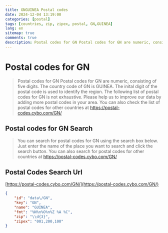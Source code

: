 ```yaml
---
title: GNGUINEA Postal codes 
date: 2024-12-04 13:19:00
categories: [postal]
tags: [countries, zip, zipex, postal, GN,GUINEA]
lang: en
sitemap: true
comments: true
description: Postal codes for GN Postal codes for GN are numeric, consisting of five digits. The country code of GN is GUINEA. The inital digit of the postal code is used to identify the region. The following list of postal codes for GN is not exhaustive. Please help us to improve our data by adding more postal codes in your area. You can also check the list of postal codes for other countries at https://postal-codes.cybo.com/GN/
---
```


# Postal codes for GN
> Postal codes for GN Postal codes for GN are numeric, consisting of five digits. The country code of GN is GUINEA. The inital digit of the postal code is used to identify the region. The following list of postal codes for GN is not exhaustive. Please help us to improve our data by adding more postal codes in your area. You can also check the list of postal codes for other countries at https://postal-codes.cybo.com/GN/

## Postal codes for GN Search 
> You can search for postal codes for GN using the search box below. Just enter the name of the place you want to search and click the search button. You can also search for postal codes for other countries at https://postal-codes.cybo.com/GN/

## Postal Codes Search Url

[https://postal-codes.cybo.com/GN/](https://postal-codes.cybo.com/GN/)
```json
{
    "id": "data\/GN",
    "key": "GN",
    "name": "GUINEA",
    "fmt": "%N%n%O%n%Z %A %C",
    "zip": "\\d{3}",
    "zipex": "001,200,100"
}
```
